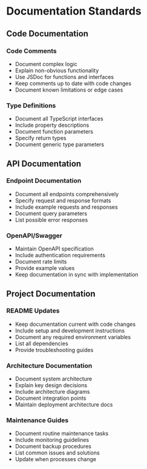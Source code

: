 # Documentation Standards

## Code Documentation

### Code Comments
- Document complex logic
- Explain non-obvious functionality
- Use JSDoc for functions and interfaces
- Keep comments up to date with code changes
- Document known limitations or edge cases

### Type Definitions
- Document all TypeScript interfaces
- Include property descriptions
- Document function parameters
- Specify return types
- Document generic type parameters

## API Documentation

### Endpoint Documentation
- Document all endpoints comprehensively
- Specify request and response formats
- Include example requests and responses
- Document query parameters
- List possible error responses

### OpenAPI/Swagger
- Maintain OpenAPI specification
- Include authentication requirements
- Document rate limits
- Provide example values
- Keep documentation in sync with implementation

## Project Documentation

### README Updates
- Keep documentation current with code changes
- Include setup and development instructions
- Document any required environment variables
- List all dependencies
- Provide troubleshooting guides

### Architecture Documentation
- Document system architecture
- Explain key design decisions
- Include architecture diagrams
- Document integration points
- Maintain deployment architecture docs

### Maintenance Guides
- Document routine maintenance tasks
- Include monitoring guidelines
- Document backup procedures
- List common issues and solutions
- Update when processes change

